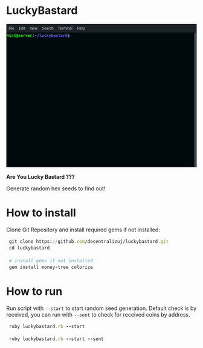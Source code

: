 # LuckyBastard

![LuckyBastard Preview](luckybastard.gif)

**Are You Lucky Bastard ???**

Generate random hex seeds to find out!

# How to install

Clone Git Repository and install required gems if not installed:

```ruby
 git clone https://github.com/decentralizuj/luckybastard.git
 cd luckybastard

 # install gems if not installed
 gem install money-tree colorize
```

# How to run

Run script with `--start` to start random seed generation.
Default check is by received, you can run with `--sent` to
check for received coins by address.

```ruby
 ruby luckybastard.rb --start

 ruby luckybastard.rb --start --sent
```
